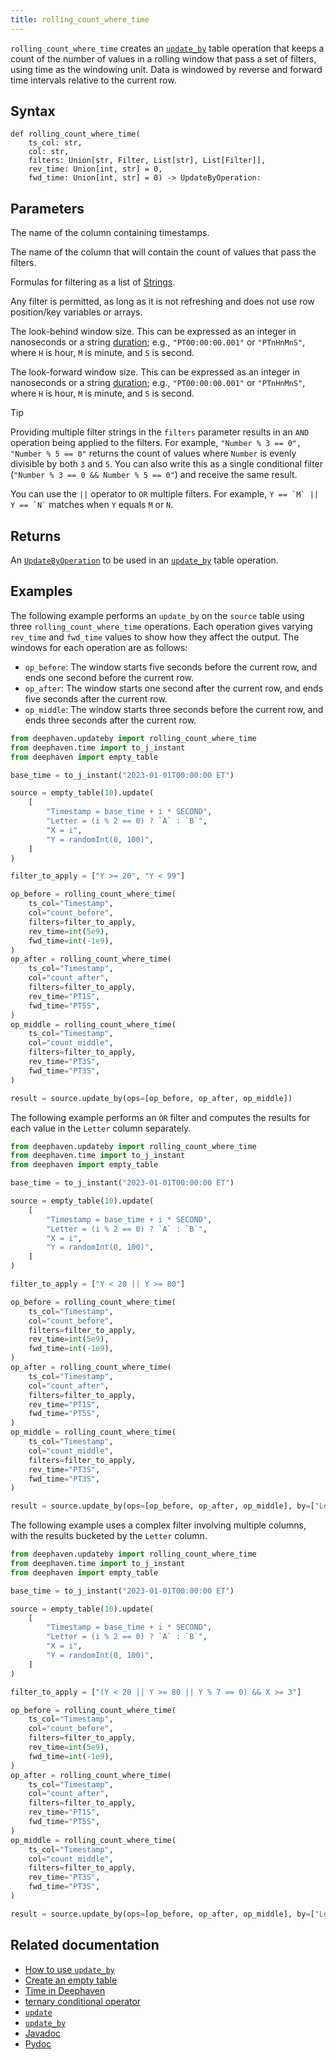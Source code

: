 ```yaml
---
title: rolling_count_where_time
---
```


`rolling_count_where_time` creates an [`update_by`](./updateBy.md) table operation that keeps a count of the number of values in a rolling window that pass a set of filters, using time as the windowing unit. Data is windowed by reverse and forward
time intervals relative to the current row.

## Syntax

```
def rolling_count_where_time(
    ts_col: str,
    col: str,
    filters: Union[str, Filter, List[str], List[Filter]],
    rev_time: Union[int, str] = 0,
    fwd_time: Union[int, str] = 0) -> UpdateByOperation:
```

## Parameters

<ParamTable>

<Param name="ts_col" type="str">

The name of the column containing timestamps.

</Param>
<Param name="col" type="str">

The name of the column that will contain the count of values that pass the filters.

</Param>
<Param name="filters" type="Union[str, Filter, Sequence[str], Sequence[Filter]]">

Formulas for filtering as a list of [Strings](../../query-language/types/strings.md).

Any filter is permitted, as long as it is not refreshing and does not use row position/key variables or arrays.

</Param>
<Param name="rev_time" type="Union[int,str]">

The look-behind window size. This can be expressed as an integer in nanoseconds or a string [duration](../../query-language/types/durations.md); e.g., `"PT00:00:00.001"` or `"PTnHnMnS"`, where `H` is hour, `M` is minute, and `S` is second.

</Param>
<Param name="fwd_time" type="Union[int,str]">

The look-forward window size. This can be expressed as an integer in nanoseconds or a string [duration](../../query-language/types/durations.md); e.g., `"PT00:00:00.001"` or `"PTnHnMnS"`, where `H` is hour, `M` is minute, and `S` is second.

</Param>
</ParamTable>

> [!TIP]
> Providing multiple filter strings in the `filters` parameter results in an `AND` operation being applied to the filters. For example,
> `"Number % 3 == 0", "Number % 5 == 0"` returns the count of values where `Number` is evenly divisible by both `3` and `5`. You can also write this as a single conditional filter (`"Number % 3 == 0 && Number % 5 == 0"`) and receive the same result.
>
> You can use the `||` operator to `OR` multiple filters. For example, `` Y == `M` || Y == `N` `` matches when `Y` equals `M` or `N`.

## Returns

An [`UpdateByOperation`](./updateBy.md#parameters) to be used in an [`update_by`](./updateBy.md) table operation.

## Examples

The following example performs an `update_by` on the `source` table using three `rolling_count_where_time` operations.
Each operation gives varying `rev_time` and `fwd_time` values to show how they affect the output. The windows for each operation are as follows:

- `op_before`: The window starts five seconds before the current row, and ends one second before the current row.
- `op_after`: The window starts one second after the current row, and ends five seconds after the current row.
- `op_middle`: The window starts three seconds before the current row, and ends three seconds after the current row.

```python order=source,result
from deephaven.updateby import rolling_count_where_time
from deephaven.time import to_j_instant
from deephaven import empty_table

base_time = to_j_instant("2023-01-01T00:00:00 ET")

source = empty_table(10).update(
    [
        "Timestamp = base_time + i * SECOND",
        "Letter = (i % 2 == 0) ? `A` : `B`",
        "X = i",
        "Y = randomInt(0, 100)",
    ]
)

filter_to_apply = ["Y >= 20", "Y < 99"]

op_before = rolling_count_where_time(
    ts_col="Timestamp",
    col="count_before",
    filters=filter_to_apply,
    rev_time=int(5e9),
    fwd_time=int(-1e9),
)
op_after = rolling_count_where_time(
    ts_col="Timestamp",
    col="count_after",
    filters=filter_to_apply,
    rev_time="PT1S",
    fwd_time="PT5S",
)
op_middle = rolling_count_where_time(
    ts_col="Timestamp",
    col="count_middle",
    filters=filter_to_apply,
    rev_time="PT3S",
    fwd_time="PT3S",
)

result = source.update_by(ops=[op_before, op_after, op_middle])
```

The following example performs an `OR` filter and computes the results for each value in the `Letter` column separately.

```python order=source,result
from deephaven.updateby import rolling_count_where_time
from deephaven.time import to_j_instant
from deephaven import empty_table

base_time = to_j_instant("2023-01-01T00:00:00 ET")

source = empty_table(10).update(
    [
        "Timestamp = base_time + i * SECOND",
        "Letter = (i % 2 == 0) ? `A` : `B`",
        "X = i",
        "Y = randomInt(0, 100)",
    ]
)

filter_to_apply = ["Y < 20 || Y >= 80"]

op_before = rolling_count_where_time(
    ts_col="Timestamp",
    col="count_before",
    filters=filter_to_apply,
    rev_time=int(5e9),
    fwd_time=int(-1e9),
)
op_after = rolling_count_where_time(
    ts_col="Timestamp",
    col="count_after",
    filters=filter_to_apply,
    rev_time="PT1S",
    fwd_time="PT5S",
)
op_middle = rolling_count_where_time(
    ts_col="Timestamp",
    col="count_middle",
    filters=filter_to_apply,
    rev_time="PT3S",
    fwd_time="PT3S",
)

result = source.update_by(ops=[op_before, op_after, op_middle], by=["Letter"])
```

The following example uses a complex filter involving multiple columns, with the results bucketed by the `Letter` column.

```python order=source,result
from deephaven.updateby import rolling_count_where_time
from deephaven.time import to_j_instant
from deephaven import empty_table

base_time = to_j_instant("2023-01-01T00:00:00 ET")

source = empty_table(10).update(
    [
        "Timestamp = base_time + i * SECOND",
        "Letter = (i % 2 == 0) ? `A` : `B`",
        "X = i",
        "Y = randomInt(0, 100)",
    ]
)

filter_to_apply = ["(Y < 20 || Y >= 80 || Y % 7 == 0) && X >= 3"]

op_before = rolling_count_where_time(
    ts_col="Timestamp",
    col="count_before",
    filters=filter_to_apply,
    rev_time=int(5e9),
    fwd_time=int(-1e9),
)
op_after = rolling_count_where_time(
    ts_col="Timestamp",
    col="count_after",
    filters=filter_to_apply,
    rev_time="PT1S",
    fwd_time="PT5S",
)
op_middle = rolling_count_where_time(
    ts_col="Timestamp",
    col="count_middle",
    filters=filter_to_apply,
    rev_time="PT3S",
    fwd_time="PT3S",
)

result = source.update_by(ops=[op_before, op_after, op_middle], by=["Letter"])
```

## Related documentation

- [How to use `update_by`](../../../how-to-guides/use-update-by.md)
- [Create an empty table](../../../how-to-guides/new-and-empty-table.md#empty_table)
- [Time in Deephaven](../../../conceptual/time-in-deephaven.md)
- [ternary conditional operator](../../../how-to-guides/ternary-if-how-to.md)
- [`update`](../select/update.md)
- [`update_by`](./updateBy.md)
- [Javadoc](https://deephaven.io/core/javadoc/io/deephaven/api/updateby/UpdateByOperation.html#RollingCountWhere(java.lang.String,java.time.Duration,java.time.Duration,java.lang.String,java.lang.String...))
- [Pydoc](/core/pydoc/code/deephaven.updateby.html#deephaven.updateby.rolling_count_where_time)
